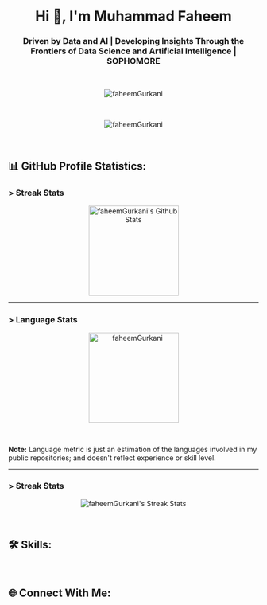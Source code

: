 <h1 align="center">Hi 👋, I'm Muhammad Faheem</h1>
<h3 align="center">Driven by Data and AI | Developing Insights Through the Frontiers of Data Science and Artificial Intelligence | SOPHOMORE</h3>

<br>

<p align="center"><img src="https://github.com/faheemGurkani/faheemGurkani/assets/137767435/0da54d8b-c8f6-4ffa-a3bd-520aac17ec40" alt="faheemGurkani"></p>

<br>

<p align="center"> <img src="https://komarev.com/ghpvc/?username=faheemgurkani&label=Profile%20Views&color=0e75b6&style=flat-square" alt="faheemGurkani"/></p>

<br>

<h2 align="left">📊 GitHub Profile Statistics:</h2>

<h3>> Streak Stats</h3>
<p align="center">
  <a href="https://github.com/anuraghazra/github-readme-stats">
    <img height="181px" alt="faheemGurkani's Github Stats" src="https://github-readme-stats.vercel.app/api?username=faheemGurkani&show_icons=true&count_private=true&theme=algolia">
  </a>
</p>

<hr>

<h3>> Language Stats</h3>
<p align="center">
  <img height="181px" src="https://github-readme-stats.vercel.app/api/top-langs?username=faheemgurkani&show_icons=true&locale=en&layout=compact&theme=algolia" alt="faheemGurkani">
</p>

<br>

<p align="left"><b>Note:</b> Language metric is just an estimation of the languages involved in my public repositories; and doesn't reflect experience or skill level.</p>

<hr>

<h3>> Streak Stats</h3>
<p align="center">
  <img src="https://github-readme-streak-stats.herokuapp.com/?user=faheemgurkani&theme=algolia" alt="faheemGurkani's Streak Stats"  />
</p>

<br>

<h2 align="left">🛠️ Skills:</h2>

<br>

<h2 align="left">🌐 Connect With Me:</h2>

<br>
